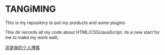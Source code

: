 # TANGiMING
This is my repository to put my products and some plugins

This dir records all my code about HTML/CSS/JavaScript.
          its a new start for me to make my work well;
          
[这是我的个人博客](https://imrz1015.github.io/TANGiMING/Blog/index.html)
